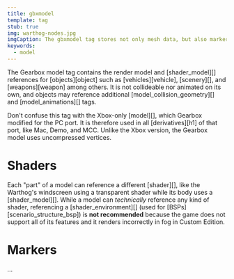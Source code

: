 ```yaml
---
title: gbxmodel
template: tag
stub: true
img: warthog-nodes.jpg
imgCaption: The gbxmodel tag stores not only mesh data, but also markers, animation nodes, shader references, and more.
keywords:
  - model
---
```


The Gearbox model tag contains the render model and [shader_model][] references for [objects][object] such as [vehicles][vehicle], [scenery][], and [weapons][weapon] among others. It is not collideable nor animated on its own, and objects may reference additional [model_collision_geometry][] and [model_animations][] tags.

Don't confuse this tag with the Xbox-only [model][], which Gearbox modified for the PC port. It is therefore used in all [derivatives][h1] of that port, like Mac, Demo, and MCC. Unlike the Xbox version, the Gearbox model uses uncompressed vertices.

# Shaders
Each "part" of a model can reference a different [shader][], like the Warthog's windscreen using a transparent shader while its body uses a [shader_model][]. While a model can _technically_ reference any kind of shader, referencing a [shader_environment][] (used for [BSPs][scenario_structure_bsp]) is **not recommended** because the game does not support all of its features and it renders incorrectly in fog in Custom Edition.

# Markers
...
